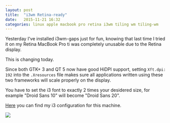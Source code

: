 ```yaml
---
layout: post
title:  "i3wm Retina-ready"
date:   2015-11-21 16:32
categories: linux apple macbook pro retina i3wm tiling wm tiling-wm
---
```


Yesterday I've installed i3wm-gaps just for fun, knowing that last time I tried it on my Retina MacBook Pro ti was completely unusable due to the Retina display.

This is changing today.

Since both GTK+ 3 and QT 5 now have good HiDPI support, setting `Xft.dpi: 192` into the `.Xresources` file makes sure all applications written using these two frameworks will scale properly on the display.

You have to set the i3 font to exactly 2 times your desidered size, for example "Droid Sans 10" will become "Droid Sans 20".

[Here](https://github.com/gsora/i3-retina) you can find my i3 configuration for this machine.

![](http://i.imgur.com/YZ6KtEf.png)
